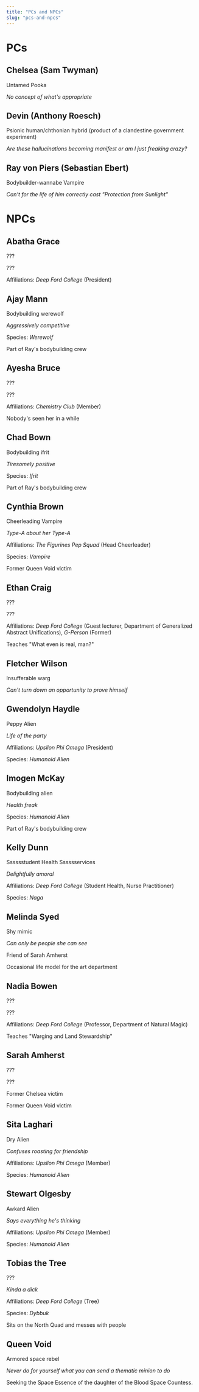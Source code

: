 ```yaml
---
title: "PCs and NPCs"
slug: "pcs-and-npcs"
---
```


# PCs

## Chelsea (Sam Twyman)
Untamed Pooka

_No concept of what's appropriate_

## Devin (Anthony Roesch)
Psionic human/chthonian hybrid (product of a clandestine government experiment)

_Are these hallucinations becoming manifest or am I just freaking crazy?_

## Ray von Piers (Sebastian Ebert)
Bodybuilder-wannabe Vampire

_Can't for the life of him correctly cast "Protection from Sunlight"_

# NPCs

## Abatha Grace
???

???

Affiliations: _Deep Ford College_ (President)

## Ajay Mann
Bodybuilding werewolf

_Aggressively competitive_

Species: _Werewolf_

Part of Ray's bodybuilding crew

## Ayesha Bruce
???

???

Affiliations: _Chemistry Club_ (Member)

Nobody's seen her in a while

## Chad Bown
Bodybuilding ifrit

_Tiresomely positive_

Species: _Ifrit_

Part of Ray's bodybuilding crew

## Cynthia Brown
Cheerleading Vampire

_Type-A about her Type-A_

Affiliations: _The Figurines Pep Squad_ (Head Cheerleader)

Species: _Vampire_

Former Queen Void victim

## Ethan Craig
???

???

Affiliations: _Deep Ford College_ (Guest lecturer, Department of Generalized Abstract Unifications), _G-Person_ (Former)

Teaches "What even is real, man?"

## Fletcher Wilson
Insufferable warg

_Can't turn down an opportunity to prove himself_

## Gwendolyn Haydle
Peppy Alien

_Life of the party_

Affiliations: _Upsilon Phi Omega_ (President)

Species: _Humanoid Alien_

## Imogen McKay
Bodybuilding alien

_Health freak_

Species: _Humanoid Alien_

Part of Ray's bodybuilding crew

## Kelly Dunn
Sssssstudent Health Sssssservices

_Delightfully amoral_

Affiliations: _Deep Ford College_ (Student Health, Nurse Practitioner)

Species: _Naga_

## Melinda Syed
Shy mimic

_Can only be people she can see_

Friend of Sarah Amherst

Occasional life model for the art department

## Nadia Bowen
???

???

Affiliations: _Deep Ford College_ (Professor, Department of Natural Magic)

Teaches "Warging and Land Stewardship"

## Sarah Amherst
???

???

Former Chelsea victim

Former Queen Void victim

## Sita Laghari
Dry Alien

_Confuses roasting for friendship_

Affiliations: _Upsilon Phi Omega_ (Member)

Species: _Humanoid Alien_

## Stewart Olgesby
Awkard Alien

_Says everything he's thinking_

Affiliations: _Upsilon Phi Omega_ (Member)

Species: _Humanoid Alien_

## Tobias the Tree
???

_Kinda a dick_

Affiliations: _Deep Ford College_ (Tree)

Species: _Dybbuk_

Sits on the North Quad and messes with people

## Queen Void
Armored space rebel

_Never do for yourself what you can send a thematic minion to do_

Seeking the Space Essence of the daughter of the Blood Space Countess.
